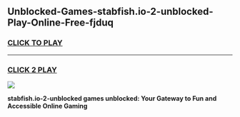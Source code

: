 
## Unblocked-Games-stabfish.io-2-unblocked-Play-Online-Free-fjduq
<h3>
<a href="https://premium76.site?title=stabfish.io-2-unblocked&ref=26A">CLICK TO PLAY</a></h3>
<hr>

<h3>
<a href="https://premium76.site?title=stabfish.io-2-unblocked&ref=26A">CLICK 2 PLAY</a>
  
</h3>

<a href="https://premium76.site?title=stabfish.io-2-unblocked&ref=26A"><img src="https://clearcache.store/games.png"></a>


**stabfish.io-2-unblocked games unblocked: Your Gateway to Fun and Accessible Online Gaming**
